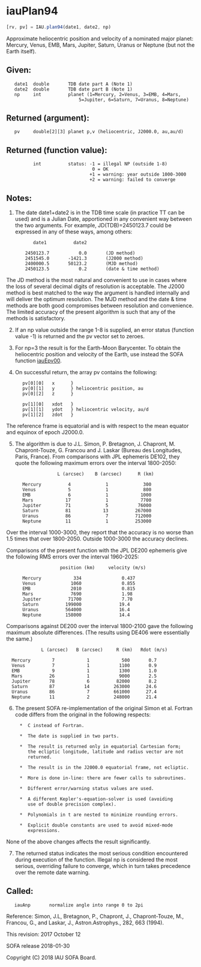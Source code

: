 # iauPlan94

```js
[rv, pv] = IAU.plan94(date1, date2, np)
```

Approximate heliocentric position and velocity of a nominated major
planet:  Mercury, Venus, EMB, Mars, Jupiter, Saturn, Uranus or
Neptune (but not the Earth itself).

## Given:
```
   date1  double       TDB date part A (Note 1)
   date2  double       TDB date part B (Note 1)
   np     int          planet (1=Mercury, 2=Venus, 3=EMB, 4=Mars,
                           5=Jupiter, 6=Saturn, 7=Uranus, 8=Neptune)
```

## Returned (argument):
```
   pv     double[2][3] planet p,v (heliocentric, J2000.0, au,au/d)
```

## Returned (function value):
```
          int          status: -1 = illegal NP (outside 1-8)
                                0 = OK
                               +1 = warning: year outside 1000-3000
                               +2 = warning: failed to converge
```

## Notes:

1) The date date1+date2 is in the TDB time scale (in practice TT can
   be used) and is a Julian Date, apportioned in any convenient way
   between the two arguments.  For example, JD(TDB)=2450123.7 could
   be expressed in any of these ways, among others:

```
          date1          date2

       2450123.7           0.0       (JD method)
       2451545.0       -1421.3       (J2000 method)
       2400000.5       50123.2       (MJD method)
       2450123.5           0.2       (date & time method)
```

   The JD method is the most natural and convenient to use in cases
   where the loss of several decimal digits of resolution is
   acceptable.  The J2000 method is best matched to the way the
   argument is handled internally and will deliver the optimum
   resolution.  The MJD method and the date & time methods are both
   good compromises between resolution and convenience.  The limited
   accuracy of the present algorithm is such that any of the methods
   is satisfactory.

2) If an np value outside the range 1-8 is supplied, an error status
   (function value -1) is returned and the pv vector set to zeroes.

3) For np=3 the result is for the Earth-Moon Barycenter.  To obtain
   the heliocentric position and velocity of the Earth, use instead
   the SOFA function [iauEpv00][1].

4) On successful return, the array pv contains the following:

```
      pv[0][0]   x      }
      pv[0][1]   y      } heliocentric position, au
      pv[0][2]   z      }

      pv[1][0]   xdot   }
      pv[1][1]   ydot   } heliocentric velocity, au/d
      pv[1][2]   zdot   }
```

   The reference frame is equatorial and is with respect to the
   mean equator and equinox of epoch J2000.0.

5) The algorithm is due to J.L. Simon, P. Bretagnon, J. Chapront,
   M. Chapront-Touze, G. Francou and J. Laskar (Bureau des
   Longitudes, Paris, France).  From comparisons with JPL
   ephemeris DE102, they quote the following maximum errors
   over the interval 1800-2050:

```
                   L (arcsec)    B (arcsec)      R (km)

      Mercury          4             1             300
      Venus            5             1             800
      EMB              6             1            1000
      Mars            17             1            7700
      Jupiter         71             5           76000
      Saturn          81            13          267000
      Uranus          86             7          712000
      Neptune         11             1          253000
```

   Over the interval 1000-3000, they report that the accuracy is no
   worse than 1.5 times that over 1800-2050.  Outside 1000-3000 the
   accuracy declines.

   Comparisons of the present function with the JPL DE200 ephemeris
   give the following RMS errors over the interval 1960-2025:

```
                    position (km)     velocity (m/s)

      Mercury            334               0.437
      Venus             1060               0.855
      EMB               2010               0.815
      Mars              7690               1.98
      Jupiter          71700               7.70
      Saturn          199000              19.4
      Uranus          564000              16.4
      Neptune         158000              14.4
```

   Comparisons against DE200 over the interval 1800-2100 gave the
   following maximum absolute differences.  (The results using
   DE406 were essentially the same.)

                 L (arcsec)   B (arcsec)     R (km)   Rdot (m/s)

      Mercury        7            1            500       0.7
      Venus          7            1           1100       0.9
      EMB            9            1           1300       1.0
      Mars          26            1           9000       2.5
      Jupiter       78            6          82000       8.2
      Saturn        87           14         263000      24.6
      Uranus        86            7         661000      27.4
      Neptune       11            2         248000      21.4

6) The present SOFA re-implementation of the original Simon et al.
   Fortran code differs from the original in the following respects:

```
     *  C instead of Fortran.

     *  The date is supplied in two parts.

     *  The result is returned only in equatorial Cartesian form;
        the ecliptic longitude, latitude and radius vector are not
        returned.

     *  The result is in the J2000.0 equatorial frame, not ecliptic.

     *  More is done in-line: there are fewer calls to subroutines.

     *  Different error/warning status values are used.

     *  A different Kepler's-equation-solver is used (avoiding
        use of double precision complex).

     *  Polynomials in t are nested to minimize rounding errors.

     *  Explicit double constants are used to avoid mixed-mode
        expressions.
```

   None of the above changes affects the result significantly.

7) The returned status indicates the most serious condition
   encountered during execution of the function.  Illegal np is
   considered the most serious, overriding failure to converge,
   which in turn takes precedence over the remote date warning.

## Called:
```
   iauAnp       normalize angle into range 0 to 2pi
```

Reference:  Simon, J.L, Bretagnon, P., Chapront, J.,
            Chapront-Touze, M., Francou, G., and Laskar, J.,
            Astron.Astrophys., 282, 663 (1994).

This revision:  2017 October 12

SOFA release 2018-01-30

Copyright (C) 2018 IAU SOFA Board.

[1]: iau.epv00.md
